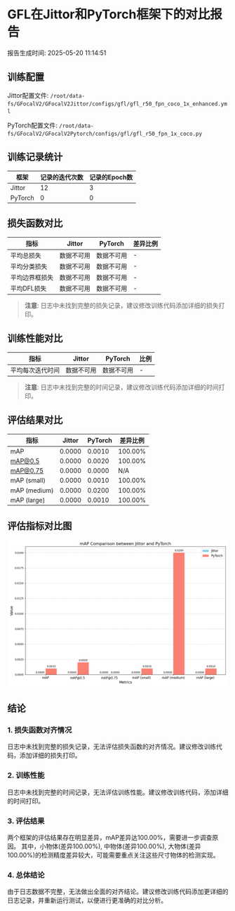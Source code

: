# GFL在Jittor和PyTorch框架下的对比报告

报告生成时间: 2025-05-20 11:14:51

## 训练配置

Jittor配置文件: `/root/data-fs/GFocalV2/GFocalV2Jittor/configs/gfl/gfl_r50_fpn_coco_1x_enhanced.yml`

PyTorch配置文件: `/root/data-fs/GFocalV2/GFocalV2Pytorch/configs/gfl/gfl_r50_fpn_1x_coco.py`

## 训练记录统计

| 框架 | 记录的迭代次数 | 记录的Epoch数 |
|------|--------------|------------|
| Jittor | 12 | 3 |
| PyTorch | 0 | 0 |

## 损失函数对比

| 指标 | Jittor | PyTorch | 差异比例 |
|------|--------|---------|----------|
| 平均总损失 | 数据不可用 | 数据不可用 | - |
| 平均分类损失 | 数据不可用 | 数据不可用 | - |
| 平均边界框损失 | 数据不可用 | 数据不可用 | - |
| 平均DFL损失 | 数据不可用 | 数据不可用 | - |


> **注意**: 日志中未找到完整的损失记录，建议修改训练代码添加详细的损失打印。

## 训练性能对比

| 指标 | Jittor | PyTorch | 比例 |
|------|--------|---------|------|
| 平均每次迭代时间 | 数据不可用 | 数据不可用 | - |


> **注意**: 日志中未找到完整的时间记录，建议修改训练代码添加详细的时间打印。

## 评估结果对比

| 指标 | Jittor | PyTorch | 差异比例 |
|------|--------|---------|----------|
| mAP | 0.0000 | 0.0010 | 100.00% |
| mAP@0.5 | 0.0000 | 0.0020 | 100.00% |
| mAP@0.75 | 0.0000 | 0.0000 | N/A |
| mAP (small) | 0.0000 | 0.0010 | 100.00% |
| mAP (medium) | 0.0000 | 0.0200 | 100.00% |
| mAP (large) | 0.0000 | 0.0010 | 100.00% |
## 评估指标对比图

![mAP Comparison](map_comparison.png)

## 结论

### 1. 损失函数对齐情况

日志中未找到完整的损失记录，无法评估损失函数的对齐情况。建议修改训练代码，添加详细的损失打印。

### 2. 训练性能

日志中未找到完整的时间记录，无法评估训练性能。建议修改训练代码，添加详细的时间打印。

### 3. 评估结果

两个框架的评估结果存在明显差异，mAP差异达100.00%，需要进一步调查原因。 其中，小物体(差异100.00%), 中物体(差异100.00%), 大物体(差异100.00%)的检测精度差异较大，可能需要重点关注这些尺寸物体的检测实现。

### 4. 总体结论

由于日志数据不完整，无法做出全面的对齐结论。建议修改训练代码添加更详细的日志记录，并重新运行测试，以便进行更准确的对比分析。